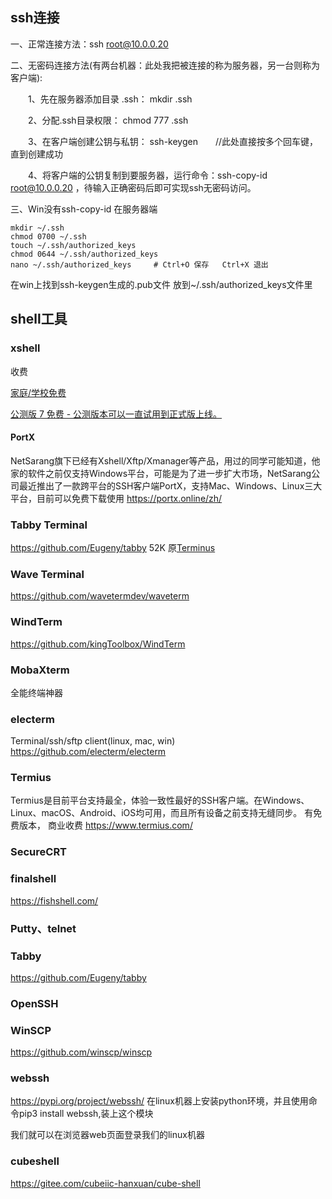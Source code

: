 
## ssh连接
一、正常连接方法：ssh root@10.0.0.20

二、无密码连接方法(有两台机器：此处我把被连接的称为服务器，另一台则称为客户端):

　　1、先在服务器添加目录 .ssh： mkdir  .ssh

　　2、分配.ssh目录权限： chmod 777 .ssh

　　3、在客户端创建公钥与私钥： ssh-keygen　　//此处直接按多个回车键，直到创建成功

　　4、将客户端的公钥复制到要服务器，运行命令：ssh-copy-id root@10.0.0.20 ，待输入正确密码后即可实现ssh无密码访问。

三、Win没有ssh-copy-id
在服务器端
```
mkdir ~/.ssh
chmod 0700 ~/.ssh
touch ~/.ssh/authorized_keys
chmod 0644 ~/.ssh/authorized_keys
nano ~/.ssh/authorized_keys     # Ctrl+O 保存   Ctrl+X 退出
```
在win上找到ssh-keygen生成的.pub文件 放到~/.ssh/authorized_keys文件里

## shell工具
### xshell
收费

[家庭/学校免费](https://www.netsarang.com/zh/free-for-home-school/)

[公测版 7 免费 - 公测版本可以一直试用到正式版上线。](https://www.netsarang.com/zh/version-7-open-beta/)
#### PortX
NetSarang旗下已经有Xshell/Xftp/Xmanager等产品，用过的同学可能知道，他家的软件之前仅支持Windows平台，可能是为了进一步扩大市场，NetSarang公司最近推出了一款跨平台的SSH客户端PortX，支持Mac、Windows、Linux三大平台，目前可以免费下载使用
https://portx.online/zh/

### Tabby Terminal
https://github.com/Eugeny/tabby 52K
原[Terminus](https://github.com/Eugeny/terminus)

### Wave Terminal
https://github.com/wavetermdev/waveterm

### WindTerm
https://github.com/kingToolbox/WindTerm

### MobaXterm
全能终端神器
### electerm
Terminal/ssh/sftp client(linux, mac, win)
https://github.com/electerm/electerm

### Termius
Termius是目前平台支持最全，体验一致性最好的SSH客户端。在Windows、Linux、macOS、Android、iOS均可用，而且所有设备之前支持无缝同步。
有免费版本， 商业收费
https://www.termius.com/

### SecureCRT

### finalshell
https://fishshell.com/
### Putty、telnet
### Tabby
https://github.com/Eugeny/tabby

### OpenSSH
### WinSCP
https://github.com/winscp/winscp
### webssh
https://pypi.org/project/webssh/
在linux机器上安装python环境，并且使用命令pip3 install webssh,装上这个模块

我们就可以在浏览器web页面登录我们的linux机器


### cubeshell
https://gitee.com/cubeiic-hanxuan/cube-shell